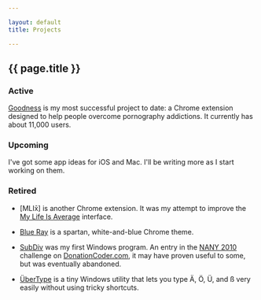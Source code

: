 ```yaml
---

layout: default
title: Projects

---
```


## {{ page.title }}

### Active

[Goodness] is my most successful project to date: a Chrome extension designed to help people overcome pornography addictions. It currently has about 11,000 users.

### Upcoming

I've got some app ideas for iOS and Mac. I'll be writing more as I start working on them.

### Retired
  
- [MLIx&#772;] is another Chrome extension. It was my attempt to improve the [My Life Is Average] interface.
  
- [Blue Ray] is a spartan, white-and-blue Chrome theme.
  
- [SubDiv] was my first Windows program. An entry in the [NANY 2010] challenge on [DonationCoder.com], it may have proven useful to some, but was eventually abandoned.
  
- [ÜberType] is a tiny Windows utility that lets you type Ä, Ö, Ü, and ß very easily without using tricky shortcuts.

[Goodness]: https://chrome.google.com/webstore/detail/ekdgbodaoampohmhmecigaomnjppbplb
[MLIx]: https://chrome.google.com/webstore/detail/gddhafhbmmbafbfdkgpjfcdkkeifjgga
[My Life Is Average]: http://mylifeisaverage.com
[Blue Ray]: https://chrome.google.com/webstore/detail/gdbjnkjeipkapabcodafgjgpdnjhgcbc
[SubDiv]: http://www.donationcoder.com/forum/index.php?topic=20975.0
[NANY 2010]: http://www.donationcoder.com/forum/index.php?topic=21276.0
[DonationCoder.com]: http://www.donationcoder.com
[ÜberType]: https://github.com/tylerwayne/UberType/wiki/Instructions
